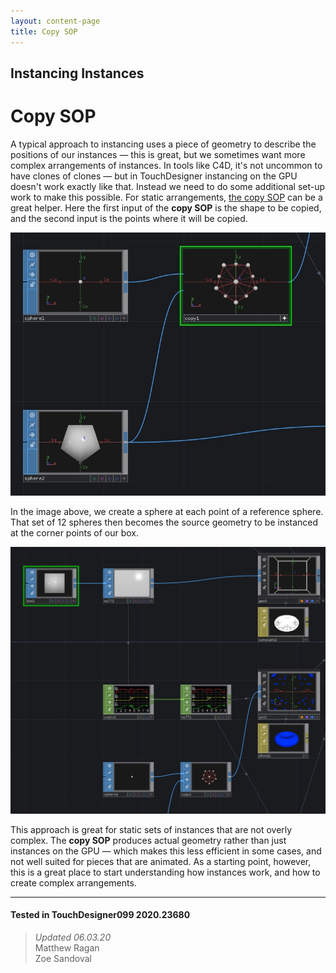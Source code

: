 ```yaml
---
layout: content-page
title: Copy SOP
---
```


## Instancing Instances
# Copy SOP

A typical approach to instancing uses a piece of geometry to describe the positions of our instances — this is great, but we sometimes want more complex arrangements of instances. In tools like C4D, it's not uncommon to have clones of clones — but in TouchDesigner instancing on the GPU doesn't work exactly like that. Instead we need to do some additional set-up work to make this possible. For static arrangements, [the copy SOP](https://docs.derivative.ca/Copy_SOP) can be a great helper. Here the first input of the **copy SOP** is the shape to be copied, and the second input is the points where it will be copied.

![](../../../assets/imgs/instances-of-instnaces/copy-sop/copy-sop-01.jpg)


In the image above, we create a sphere at each point of a reference sphere. That set of 12 spheres then becomes the source geometry to be instanced at the corner points of our box.

![](../../../assets/imgs/instances-of-instnaces/copy-sop/copy-sop-02.jpg)

This approach is great for static sets of instances that are not overly complex. The **copy SOP** produces actual geometry rather than just instances on the GPU — which makes this less efficient in some cases, and not well suited for pieces that are animated. As a starting point, however, this is a great place to start understanding how instances work, and how to create complex arrangements.

---

#### Tested in TouchDesigner099 2020.23680 
>*Updated 06.03.20*  
Matthew Ragan  
Zoe Sandoval  